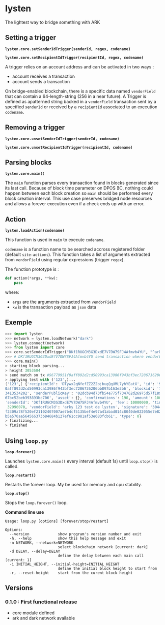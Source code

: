 # lysten
The lightest way to bridge something with ARK

## Setting a trigger

**`lysten.core.setSenderIdTrigger(senderId, regex, codename)`**

**`lysten.core.setRecipientIdTrigger(recipientId, regex, codename)`**

A trigger relies on an account address and can be activated in two ways :
 + account receives a transaction
 + account sends a transaction

On bridge-enabled blockchain, there is a specific data named `vendorField` that
can contain a 64-length-string (256 in a near future). A Trigger is defined as
apatterned string backed in a `vendorField` transaction sent by a specified
`senderId` or received by a `recipientId` associated to an execution `codename`.

## Removing a trigger

**`lysten.core.unsetSenderIdTrigger(senderId, codename)`**

**`lysten.core.unsetRecipientIdTrigger(recipientId, codename)`**

## Parsing blocks

**`lysten.core.main()`**

The `main` function parses every transaction found in blocks generated since its
last call. Because of block time parameter on DPOS BC, nothing could happen between
each block creation so `main` should be performed every block creation interval.
This use case preserves bridged node resources and allows a forever execution even
if a check ends up with an error.

## Action

**`lysten.loadAction(codename)`**

This function is used in `main` to execute `codename`.

`codename` is a function name to be searched accross registered folder (default
`site-actions`). This function takes a list of arguments extracted from `vendorField`
using regular expressions (trigger `regex`).

The function prototype is :
```python
def action(*args, **kw):
    pass
```
where:
 + `args` are the arguments extracted from `vendorField`
 + `kw` is the transaction payload as `json` data

## Exemple

```python
>>> import lysten
>>> network = lysten.loadNetwork("dark")
>>> lysten.connect(network)
>>> from lysten import core
>>> core.setSenderIdTrigger("DKf1RUGCM3G3DxdE7V7DW7SFJ4Afmvb4YU", "^arky *(\d*)[^\d].*", "test")
>>> # DKf1RUGCM3G3DxdE7V7DW7SFJ4Afmvb4YU send transaction where vendorField='arky 123 test de lysten'
>>> core.main()
> starting block parsing...
> height 3053604
> send match on tx #96779951f0aff892d2cd50993ca13986f943bf3ec7206736206bb897b163e3b6
> applying test with ('123',)...
('123',) {'recipientId': 'DTywx2qNfefZZ2Z2bjbugQgUML7yhYEatX', 'id': '96779951f\
0aff892d2cd50993ca13986f943bf3ec7206736206bb897b163e3b6', 'blockid': '736708102\
3413534202', 'senderPublicKey': '02dcb94d73fb54e775f734762d26975d57f18980314f3b\
67bc52beb393893bc706', 'asset': {}, 'confirmations': 190, 'amount': 100000000, \
'senderId': 'DKf1RUGCM3G3DxdE7V7DW7SFJ4Afmvb4YU', 'fee': 10000000, 'timestamp':\
 32996070, 'vendorField': 'arky 123 test de lysten', 'signature': '30440220615b\
f2309a78f520ef21102407007ae7b4cf5135bef4e97a41abad014c8040de022055e7e8215a855a6\
b5a570aa564566373b84684b127ef61cc981af53e683fcb61', 'type': 0}
> finalizing...
> finished
```

## Using `loop.py`

**`loop.forever()`**

Launches `lysten.core.main()` every interval (default 1s) until `loop.stop()` is
called.

**`loop.restart()`**

Restarts the forever loop. My be used for memory and cpu stability.

**`loop.stop()`**

Stops the `loop.forever()` loop.

**Command line use**

```
Usage: loop.py [options] [forever/stop/restart]

Options:
  --version             show program's version number and exit
  -h, --help            show this help message and exit
  -n NETWORK, --network=NETWORK
                        select blockchain network [current: dark]
  -d DELAY, --delay=DELAY
                        define the delay between each main call [current: 1]
  -i INITIAL_HEIGHT, --initial-height=INITIAL_HEIGHT
                        define the initial block height to start from
  -r, --reset-height    start from the curent block height
```

## Versions

### 0.1.0 : First functional release
 + core module defined
 + ark and dark network available
